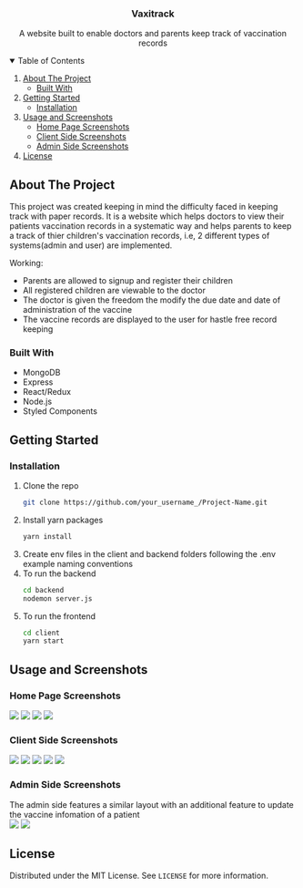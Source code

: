 <!-- PROJECT LOGO -->
<p align="center">
  <h3 align="center">Vaxitrack</h3>
  <p align="center">
    A website built to enable doctors and parents keep track of vaccination records
  </p>
</p>

<!-- TABLE OF CONTENTS -->
<details open="open">
  <summary>Table of Contents</summary>
  <ol>
    <li>
      <a href="#about-the-project">About The Project</a>
      <ul>
        <li><a href="#built-with">Built With</a></li>
      </ul>
    </li>
    <li>
      <a href="#getting-started">Getting Started</a>
      <ul>
        <li><a href="#installation">Installation</a></li>
      </ul>
    </li>
    <li>
      <a href="#usage-and-screenshots">Usage and Screenshots</a>
      <ul>
        <li><a href="#home-page-screenshots">Home Page Screenshots</a></li>
        <li><a href="#client-side-screenshots">Client Side Screenshots</a></li>
        <li><a href="#admin-side-screenshots">Admin Side Screenshots</a></li>
      </ul>
    </li>
    <li><a href="#license">License</a></li>
  </ol>
</details>



<!-- ABOUT THE PROJECT -->
## About The Project
This project was created keeping in mind the difficulty faced in keeping track with paper records. It is a website which helps doctors to view their patients vaccination records 
in a systematic way and helps parents to keep a track of thier children's vaccination records, i.e, 2 different types of systems(admin and user) are implemented. 

Working:
* Parents are allowed to signup and register their children
* All registered children are viewable to the doctor
* The doctor is given the freedom the modify the due date and date of administration of the vaccine
* The vaccine records are displayed to the user for hastle free record keeping


### Built With

* MongoDB
* Express
* React/Redux 
* Node.js
* Styled Components


<!-- GETTING STARTED -->
## Getting Started

### Installation

1. Clone the repo
   ```sh
   git clone https://github.com/your_username_/Project-Name.git
   ```
2. Install yarn packages
   ```sh
   yarn install
   ```
4. Create env files in the client and backend folders following the .env example naming conventions
5. To run the backend
   ```sh
   cd backend 
   nodemon server.js
   ```
6. To run the frontend
   ```sh
   cd client
   yarn start
   ```


<!-- USAGE EXAMPLES -->
## Usage and Screenshots
### Home Page Screenshots
<img src="./screenshots/HomePage1.PNG"/>
<img src="./screenshots/HomePage2.PNG"/>
<img src="./screenshots/HomePage3.PNG"/>
<img src="./screenshots/HomePage4.PNG"/>
<br>

### Client Side Screenshots
<img src="./screenshots/Parent1.PNG"/>
<img src="./screenshots/Parent2.PNG"/>
<img src="./screenshots/Parent3.PNG"/>
<img src="./screenshots/Parent4.PNG"/>
<img src="./screenshots/Parent5.PNG"/>

### Admin Side Screenshots
The admin side features a similar layout with an additional feature to update the vaccine infomation of a patient
<br>
<img src="./screenshots/Doctor1.PNG"/>
<img src="./screenshots/Doctor2.PNG"/>

<!-- LICENSE -->
## License
Distributed under the MIT License. See `LICENSE` for more information.



